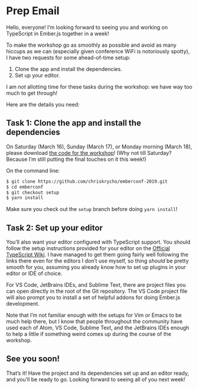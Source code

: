 # Prep Email

Hello, everyone! I’m looking forward to seeing you and working on TypeScript in Ember.js together in a week!

To make the workshop go as smoothly as possible and avoid as many hiccups as we can (especially given conference WiFi is notoriously spotty), I have two requests for some ahead-of-time setup:

1. Clone the app and install the dependencies.
2. Set up your editor.

I am *not* allotting time for these tasks during the workshop: we have way too much to get through!

Here are the details you need:

## Task 1: Clone the app and install the dependencies

On Saturday (March 16), Sunday (March 17), or Monday morning (March 18), please download [the code for the workshop](https://github.com/chriskrycho/emberconf-2019)! (Why not till Saturday? Because I’m still putting the final touches on it this week!)

On the command line:

```bash
$ git clone https://github.com/chriskrycho/emberconf-2019.git
$ cd emberconf
$ git checkout setup
$ yarn install
```

Make sure you check out the `setup` branch before doing `yarn install`!

## Task 2: Set up your editor

You’ll also want your editor configured with TypeScript support. You should follow the setup instructions provided for your editor on the [Official TypeScript Wiki](https://github.com/Microsoft/TypeScript/wiki/TypeScript-Editor-Support). I have managed to get them going fairly well following the links there even for the editors I don’t use myself, so thing *should* be pretty smooth for you, assuming you already know how to set up plugins in your editor or IDE of choice.

For VS Code, JetBrains IDEs, and Sublime Text, there are project files you can open directly in the root of the Git repository. The VS Code project file will also prompt you to install a set of helpful addons for doing Ember.js development.

Note that I’m not familiar enough with the setups for Vim or Emacs to be much help there, but I know that people throughout the community have used each of Atom, VS Code, Sublime Text, and the JetBrains IDEs enough to help a little if something weird comes up during the course of the workshop.

## See you soon!

That’s it! Have the project and its dependencies set up and an editor ready, and you’ll be ready to go. Looking forward to seeing all of you next week!
